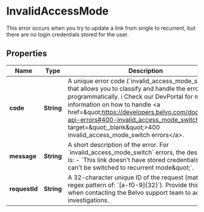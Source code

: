 

# InvalidAccessMode

This error occurs when you try to update a link from single to recurrent, but there are no login credentials stored for the user.

## Properties

| Name | Type | Description | Notes |
|------------ | ------------- | ------------- | -------------|
|**code** | **String** | A unique error code (&#x60;invalid_access_mode_switch&#x60;) that allows you to classify and handle the error programmatically.  ℹ️ Check our DevPortal for more information on how to handle &lt;a href&#x3D;\&quot;https://developers.belvo.com/docs/belvo-api-errors#400-invalid_access_mode_switch\&quot; target&#x3D;\&quot;_blank\&quot;&gt;400 invalid_access_mode_switch errors&lt;/a&gt;. |  [optional] |
|**message** | **String** | A short description of the error.   For &#x60;invalid_access_mode_switch&#x60; errors, the description is:      - &#x60;This link doesn&#39;t have stored credentials hence it can&#39;t be switched to recurrent mode\&quot;&#x60;. |  [optional] |
|**requestId** | **String** | A 32-character unique ID of the request (matching a regex pattern of: &#x60;[a-f0-9]{32}&#x60;). Provide this ID when contacting the Belvo support team to accelerate investigations. |  [optional] |



